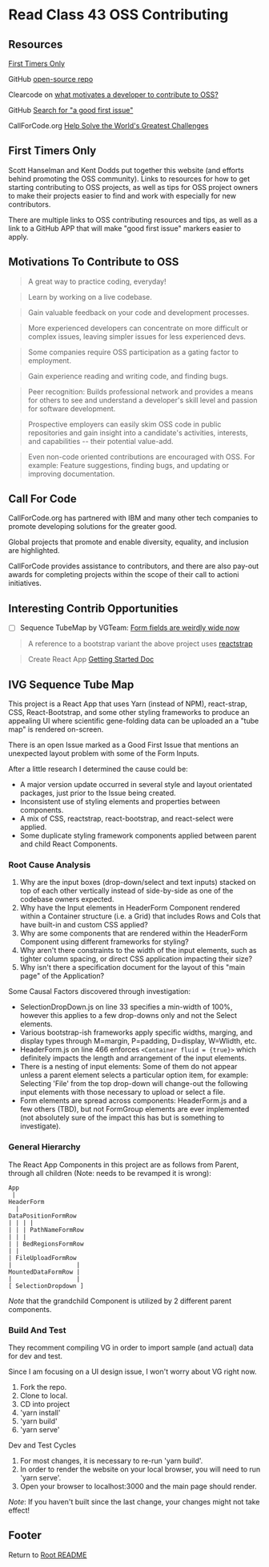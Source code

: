 # Read Class 43 OSS Contributing

## Resources

[First Timers Only](https://www.firsttimersonly.com/)

GitHub [open-source repo](https://github.com/open-source)

Clearcode on [what motivates a developer to contribute to OSS?](https://clearcode.cc/blog/why-developers-contribute-open-source-software/)

GitHub [Search for "a good first issue"](https://github.com/search?q=label%3Agood-first-issue+archived%3Afalse)

CallForCode.org [Help Solve the World's Greatest Challenges](https://callforcode.org/)

## First Timers Only

Scott Hanselman and Kent Dodds put together this website (and efforts behind promoting the OSS community). Links to resources for how to get starting contributing to OSS projects, as well as tips for OSS project owners to make their projects easier to find and work with especially for new contributors.

There are multiple links to OSS contributing resources and tips, as well as a link to a GitHub APP that will make "good first issue" markers easier to apply.

## Motivations To Contribute to OSS

> A great way to practice coding, everyday!

> Learn by working on a live codebase.

> Gain valuable feedback on your code and development processes.

> More experienced developers can concentrate on more difficult or complex issues, leaving simpler issues for less experienced devs.

> Some companies require OSS participation as a gating factor to employment.

> Gain experience reading and writing code, and finding bugs.

> Peer recognition: Builds professional network and provides a means for others to see and understand a developer's skill level and passion for software development.

> Prospective employers can easily skim OSS code in public repositories and gain insight into a candidate's activities, interests, and capabilities -- their potential value-add.

> Even non-code oriented contributions are encouraged with OSS. For example: Feature suggestions, finding bugs, and updating or improving documentation.

## Call For Code

CallForCode.org has partnered with IBM and many other tech companies to promote developing solutions for the greater good.

Global projects that promote and enable diversity, equality, and inclusion are highlighted.

CallForCode provides assistance to contributors, and there are also pay-out awards for completing projects within the scope of their call to actioni initiatives.

## Interesting Contrib Opportunities

- [ ] Sequence TubeMap by VGTeam: [Form fields are weirdly wide now](https://github.com/vgteam/sequenceTubeMap/issues/149)

> A reference to a bootstrap variant the above project uses [reactstrap](https://reactstrap.github.io/?path=/docs/components-forms--input)

> Create React App [Getting Started Doc](https://create-react-app.dev/docs/deployment/)

## IVG Sequence Tube Map

This project is a React App that uses Yarn (instead of NPM), react-strap, CSS, React-Bootstrap, and some other styling frameworks to produce an appealing UI where scientific gene-folding data can be uploaded an a "tube map" is rendered on-screen.

There is an open Issue marked as a Good First Issue that mentions an unexpected layout problem with some of the Form Inputs.

After a little research I determined the cause could be:

- A major version update occurred in several style and layout orientated packages, just prior to the Issue being created.
- Inconsistent use of styling elements and properties between components.
- A mix of CSS, reactstrap, react-bootstrap, and react-select were applied.
- Some duplicate styling framework components applied between parent and child React Components.

### Root Cause Analysis

1. Why are the input boxes (drop-down/select and text inputs) stacked on top of each other vertically instead of side-by-side as one of the codebase owners expected.
1. Why have the Input elements in HeaderForm Component rendered within a Container structure (i.e. a Grid) that includes Rows and Cols that have built-in and custom CSS applied?
1. Why are some components that are rendered within the HeaderForm Component using different frameworks for styling?
1. Why aren't there constraints to the width of the input elements, such as tighter column spacing, or direct CSS application impacting their size?
1. Why isn't there a specification document for the layout of this "main page" of the Application?

Some Causal Factors discovered through investigation:

- SelectionDropDown.js on line 33 specifies a min-width of 100%, however this applies to a few drop-downs only and not the Select elements.
- Various bootstrap-ish frameworks apply specific widths, marging, and display types through M=margin, P=padding, D=display, W=WIidth, etc.
- HeaderForm.js on line 466 enforces `<Container fluid = {true}>` which definitely impacts the length and arrangement of the input elements.
- There is a nesting of input elements: Some of them do not appear unless a parent element selects a particular option item, for example: Selecting 'File' from the top drop-down will change-out the following input elements with those necessary to upload or select a file.
- Form elements are spread across components: HeaderForm.js and a few others (TBD), but not FormGroup elements are ever implemented (not absolutely sure of the impact this has but is something to investigate).

### General Hierarchy

The React App Components in this project are as follows from Parent, through all children (Note: needs to be revamped it is wrong):

```text
App
 |
HeaderForm
  |
DataPositionFormRow
| | | |
| | | PathNameFormRow
| | |
| | BedRegionsFormRow
| |
| FileUploadFormRow
|                  |
MountedDataFormRow |
|                  |
[ SelectionDropdown ]
```

*Note* that the grandchild Component is utilized by 2 different parent components.

### Build And Test

They recomment compiling VG in order to import sample (and actual) data for dev and test.

Since I am focusing on a UI design issue, I won't worry about VG right now.

1. Fork the repo.
1. Clone to local.
1. CD into project
1. 'yarn install'
1. 'yarn build'
1. 'yarn serve'

Dev and Test Cycles

1. For most changes, it is necessary to re-run 'yarn build'.
1. In order to render the website on your local browser, you will need to run 'yarn serve'.
1. Open your browser to localhost:3000 and the main page should render.

*Note*: If you haven't built since the last change, your changes might not take effect!

## Footer

Return to [Root README](../README.html)

